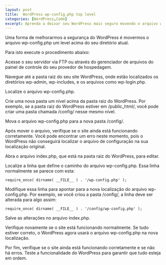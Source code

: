 ```yaml
---
layout: post
title:  WordPress wp-config.php top level
categories: [WordPress,Code]
excerpt: Aprenda a deixar seu WordPress mais seguro movendo o arquivo wp-config.php um level acima.
---
```


Uma forma de melhorarmos a segurança do WordPress é movermos o arquivo wp-config.php um level acima do seu diretório atual.

Para isto execute o procedimento abaixo:

Acesse o seu servidor via FTP ou através do gerenciador de arquivos do painel de controle do seu provedor de hospedagem.

Navegue até a pasta raiz do seu site WordPress, onde estão localizados os diretórios wp-admin, wp-includes, e os arquivos como wp-login.php.

Localize o arquivo wp-config.php.

Crie uma nova pasta um nível acima da pasta raiz do WordPress. Por exemplo, se a pasta raiz do WordPress estiver em /public_html/, você pode criar uma pasta chamada /config/ nesse mesmo nível.

Mova o arquivo wp-config.php para a nova pasta /config/.

Após mover o arquivo, verifique se o site ainda está funcionando corretamente. Você pode encontrar um erro neste momento, pois o WordPress não conseguirá localizar o arquivo de configuração na sua localização original.

Abra o arquivo index.php, que está na pasta raiz do WordPress, para editar.

Localize a linha que define o caminho do arquivo wp-config.php. Essa linha normalmente se parece com esta:

    require_once( dirname( __FILE__ ) . '/wp-config.php' );

Modifique essa linha para apontar para a nova localização do arquivo wp-config.php. Por exemplo, se você criou a pasta /config/, a linha deve ser alterada para algo assim:

    require_once( dirname( __FILE__ ) . '/config/wp-config.php' );

Salve as alterações no arquivo index.php.

Verifique novamente se o site está funcionando normalmente. Se tudo estiver correto, o WordPress agora usará o arquivo wp-config.php na nova localização.

Por fim, verifique se o site ainda está funcionando corretamente e se não há erros. Teste a funcionalidade do WordPress para garantir que tudo esteja em ordem.
